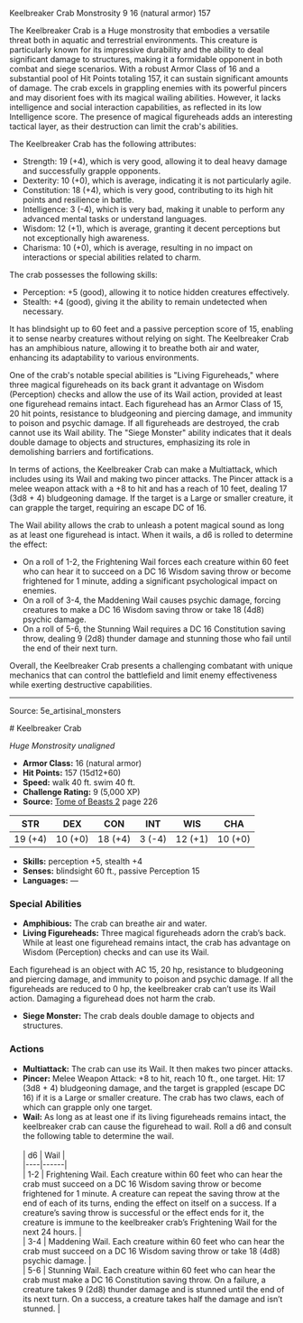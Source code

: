 <MonsterName/>Keelbreaker Crab</MonsterName>
<CreatureType/>Monstrosity</CreatureType>
<CR/>9</CR>
<AC/>16 (natural armor)</AC>
<HP/>157</HP>
<summary>The Keelbreaker Crab is a Huge monstrosity that embodies a versatile threat both in aquatic and terrestrial environments. This creature is particularly known for its impressive durability and the ability to deal significant damage to structures, making it a formidable opponent in both combat and siege scenarios. With a robust Armor Class of 16 and a substantial pool of Hit Points totaling 157, it can sustain significant amounts of damage. The crab excels in grappling enemies with its powerful pincers and may disorient foes with its magical wailing abilities. However, it lacks intelligence and social interaction capabilities, as reflected in its low Intelligence score. The presence of magical figureheads adds an interesting tactical layer, as their destruction can limit the crab's abilities.</summary>

<detail>

The Keelbreaker Crab has the following attributes: 
- Strength: 19 (+4), which is very good, allowing it to deal heavy damage and successfully grapple opponents. 
- Dexterity: 10 (+0), which is average, indicating it is not particularly agile. 
- Constitution: 18 (+4), which is very good, contributing to its high hit points and resilience in battle. 
- Intelligence: 3 (-4), which is very bad, making it unable to perform any advanced mental tasks or understand languages. 
- Wisdom: 12 (+1), which is average, granting it decent perceptions but not exceptionally high awareness. 
- Charisma: 10 (+0), which is average, resulting in no impact on interactions or special abilities related to charm.

The crab possesses the following skills: 
- Perception: +5 (good), allowing it to notice hidden creatures effectively. 
- Stealth: +4 (good), giving it the ability to remain undetected when necessary.

It has blindsight up to 60 feet and a passive perception score of 15, enabling it to sense nearby creatures without relying on sight. The Keelbreaker Crab has an amphibious nature, allowing it to breathe both air and water, enhancing its adaptability to various environments.

One of the crab's notable special abilities is "Living Figureheads," where three magical figureheads on its back grant it advantage on Wisdom (Perception) checks and allow the use of its Wail action, provided at least one figurehead remains intact. Each figurehead has an Armor Class of 15, 20 hit points, resistance to bludgeoning and piercing damage, and immunity to poison and psychic damage. If all figureheads are destroyed, the crab cannot use its Wail ability. The "Siege Monster" ability indicates that it deals double damage to objects and structures, emphasizing its role in demolishing barriers and fortifications.

In terms of actions, the Keelbreaker Crab can make a Multiattack, which includes using its Wail and making two pincer attacks. The Pincer attack is a melee weapon attack with a +8 to hit and has a reach of 10 feet, dealing 17 (3d8 + 4) bludgeoning damage. If the target is a Large or smaller creature, it can grapple the target, requiring an escape DC of 16.

The Wail ability allows the crab to unleash a potent magical sound as long as at least one figurehead is intact. When it wails, a d6 is rolled to determine the effect:
- On a roll of 1-2, the Frightening Wail forces each creature within 60 feet who can hear it to succeed on a DC 16 Wisdom saving throw or become frightened for 1 minute, adding a significant psychological impact on enemies.
- On a roll of 3-4, the Maddening Wail causes psychic damage, forcing creatures to make a DC 16 Wisdom saving throw or take 18 (4d8) psychic damage.
- On a roll of 5-6, the Stunning Wail requires a DC 16 Constitution saving throw, dealing 9 (2d8) thunder damage and stunning those who fail until the end of their next turn.

Overall, the Keelbreaker Crab presents a challenging combatant with unique mechanics that can control the battlefield and limit enemy effectiveness while exerting destructive capabilities.</detail>



---

Source: 5e_artisinal_monsters

<statblock>
# Keelbreaker Crab

*Huge* *Monstrosity* *unaligned*

- **Armor Class:** 16 (natural armor)
- **Hit Points:** 157 (15d12+60)
- **Speed:** walk 40 ft. swim 40 ft.
- **Challenge Rating:** 9 (5,000 XP)
- **Source:** [Tome of Beasts 2](https://koboldpress.com/kpstore/product/tome-of-beasts-2-for-5th-edition) page 226

| STR | DEX | CON | INT | WIS | CHA |
| --- | --- | --- | --- | --- | --- |
| 19 (+4) | 10 (+0) | 18 (+4) | 3 (-4) | 12 (+1) | 10 (+0) |

- **Skills:** perception +5, stealth +4
- **Senses:** blindsight 60 ft., passive Perception 15
- **Languages:** —

### Special Abilities

- **Amphibious:** The crab can breathe air and water.
- **Living Figureheads:** Three magical figureheads adorn the crab’s back. While at least one figurehead remains intact, the crab has advantage on Wisdom (Perception) checks and can use its Wail.

Each figurehead is an object with AC 15, 20 hp, resistance to bludgeoning and piercing damage, and immunity to poison and psychic damage. If all the figureheads are reduced to 0 hp, the keelbreaker crab can’t use its Wail action. Damaging a figurehead does not harm the crab.
- **Siege Monster:** The crab deals double damage to objects and structures.

### Actions

- **Multiattack:** The crab can use its Wail. It then makes two pincer attacks.
- **Pincer:** Melee Weapon Attack: +8 to hit, reach 10 ft., one target. Hit: 17 (3d8 + 4) bludgeoning damage, and the target is grappled (escape DC 16) if it is a Large or smaller creature. The crab has two claws, each of which can grapple only one target.
- **Wail:** As long as at least one if its living figureheads remains intact, the keelbreaker crab can cause the figurehead to wail. Roll a d6 and consult the following table to determine the wail.<br><br>| d6 | Wail |<br>|----|------|<br>| 1-2 | Frightening Wail. Each creature within 60 feet who can hear the crab must succeed on a DC 16 Wisdom saving throw or become frightened for 1 minute. A creature can repeat the saving throw at the end of each of its turns, ending the effect on itself on a success. If a creature’s saving throw is successful or the effect ends for it, the creature is immune to the keelbreaker crab’s Frightening Wail for the next 24 hours. |<br>| 3-4 | Maddening Wail. Each creature within 60 feet who can hear the crab must succeed on a DC 16 Wisdom saving throw or take 18 (4d8) psychic damage. |<br>| 5-6 | Stunning Wail. Each creature within 60 feet who can hear the crab must make a DC 16 Constitution saving throw. On a failure, a creature takes 9 (2d8) thunder damage and is stunned until the end of its next turn. On a success, a creature takes half the damage and isn’t stunned. |


</statblock>


